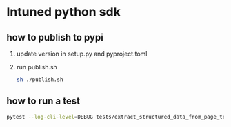 # Intuned python sdk

## how to publish to pypi


1. update version in setup.py and pyproject.toml
2. run publish.sh

    ```bash
    sh ./publish.sh
    ```

## how to run a test

```bash
pytest --log-cli-level=DEBUG tests/extract_structured_data_from_page_test_e2e.py
```
